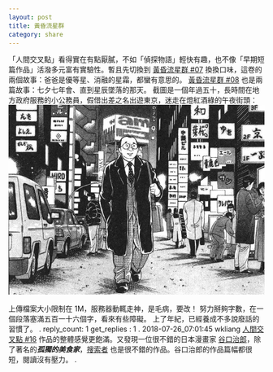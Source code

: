 ```yaml
---
layout: post
title: 黃昏流星群
category: share
---
```

「人間交叉點」看得實在有點厭膩，不如「偵探物語」輕快有趣，也不像「早期短篇作品」活潑多元富有實驗性。暫且先切換到 [黃昏流星群 #07](http://tw.ikanman.com/comic/1266/11519.html) 換換口味，這卷的兩個故事：爸爸是優等星、消融的星霜，都蠻有意思的。
[黃昏流星群 #08](http://tw.ikanman.com/comic/1266/11520.html) 也是兩篇故事：七夕七年會、直到星辰墜落的那天。
截圖是一個年過五十，長時間在地方政府服務的小公務員，假借出差之名出遊東京，迷走在燈紅酒綠的午夜街頭：
![Screenshot from 2017-04-13 04-31-15.png](/assets/img/upload/611feff48306319ba01bf09afb9df108.png)

上傳檔案大小限制在 1M，服務器動輒走神，是毛病，要改！
努力掰夠字數，在一個段落塞滿五百一十六個字，看來有些障礙。
上了年紀，已經養成不多說廢話的習慣了。
.
reply_count: 1
get_replies : 1
.
2018-07-26_07:01:45 wkliang
[人間交叉點 #16](https://www.manhuagui.com/comic/12222/122784.html) 作品的整體感覺更飽滿。又發現一位很不錯的日本漫畫家 [谷口治郎](https://www.manhuagui.com/author/1531/)，除了著名的***孤獨的美食家***，[搜索者](https://www.manhuagui.com/comic/2852/) 也是很不錯的作品。谷口治郎的作品篇幅都很短，閱讀沒有壓力。
.
